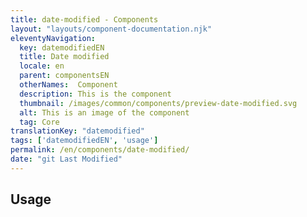 ```yaml
---
title: date-modified - Components
layout: "layouts/component-documentation.njk"
eleventyNavigation:
  key: datemodifiedEN
  title: Date modified
  locale: en
  parent: componentsEN
  otherNames:  Component
  description: This is the component
  thumbnail: /images/common/components/preview-date-modified.svg
  alt: This is an image of the component
  tag: Core
translationKey: "datemodified"
tags: ['datemodifiedEN', 'usage']
permalink: /en/components/date-modified/
date: "git Last Modified"
---
```


## Usage